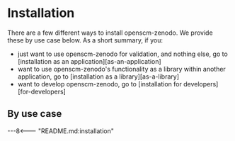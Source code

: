 # Installation

There are a few different ways to install openscm-zenodo.
We provide these by use case below.
As a short summary, if you:

- just want to use openscm-zenodo for validation,
  and nothing else, go to [installation as an application][as-an-application]
- want to use openscm-zenodo's functionality
  as a library within another application,
  go to [installation as a library][as-a-library]
- want to develop openscm-zenodo, go to [installation for developers][for-developers]

## By use case

---8<--- "README.md:installation"
